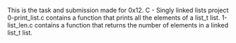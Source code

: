  This is the task and submission made for 0x12. C - Singly linked lists project
 0-print_list.c contains a function that prints all the elements of a list_t list.
 1-list_len.c contains a function that returns the number of elements in a linked list_t list.
